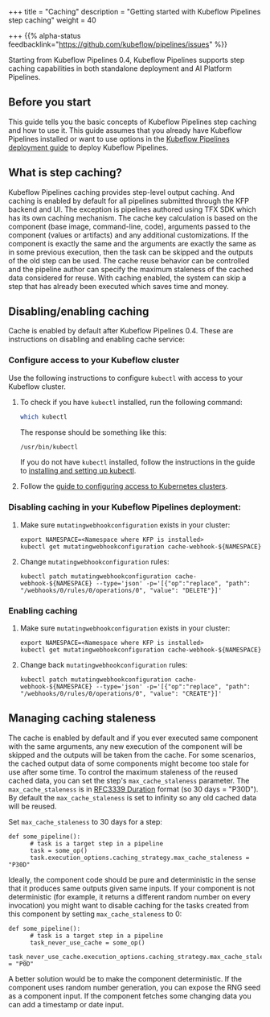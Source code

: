 +++
title = "Caching"
description = "Getting started with Kubeflow Pipelines step caching"
weight = 40
                    
+++
{{% alpha-status
feedbacklink="https://github.com/kubeflow/pipelines/issues" %}}

Starting from Kubeflow Pipelines 0.4, Kubeflow Pipelines supports step caching capabilities in both standalone deployment and AI Platform Pipelines.

## Before you start

This guide tells you the basic concepts of Kubeflow Pipelines step caching and how to use it. 
This guide assumes that you already have Kubeflow Pipelines installed or want to use options in the [Kubeflow Pipelines deployment guide](/docs/components/pipelines/installation/) to deploy Kubeflow Pipelines.

## What is step caching?

Kubeflow Pipelines caching provides step-level output caching. 
And caching is enabled by default for all pipelines submitted through the KFP backend and UI. 
The exception is pipelines authored using TFX SDK which has its own caching mechanism. 
The cache key calculation is based on the component (base image, command-line, code), arguments passed to the component (values or artifacts) and any additional customizations. 
If the component is exactly the same and the arguments are exactly the same as in some previous execution, then the task can be skipped and the outputs of the old step can be used. 
The cache reuse behavior can be controlled and the pipeline author can specify the maximum staleness of the cached data considered for reuse. 
With caching enabled, the system can skip a step that has already been executed which saves time and money. 

## Disabling/enabling caching

Cache is enabled by default after Kubeflow Pipelines 0.4. 
These are instructions on disabling and enabling cache service:

### Configure access to your Kubeflow cluster

Use the following instructions to configure `kubectl` with access to your
Kubeflow cluster. 

1.  To check if you have `kubectl` installed, run the following command:

    ```bash
    which kubectl
    ```

    The response should be something like this:

    ```bash
    /usr/bin/kubectl
    ```

    If you do not have `kubectl` installed, follow the instructions in the
    guide to [installing and setting up kubectl][kubectl-install].

2.  Follow the [guide to configuring access to Kubernetes
    clusters][kubectl-access]. 

### Disabling caching in your Kubeflow Pipelines deployment:

1. Make sure `mutatingwebhookconfiguration` exists in your cluster:

    ```
    export NAMESPACE=<Namespace where KFP is installed>
    kubectl get mutatingwebhookconfiguration cache-webhook-${NAMESPACE}
    ```
2. Change `mutatingwebhookconfiguration` rules:

    ```
    kubectl patch mutatingwebhookconfiguration cache-webhook-${NAMESPACE} --type='json' -p='[{"op":"replace", "path": "/webhooks/0/rules/0/operations/0", "value": "DELETE"}]'
    ```

### Enabling caching

1. Make sure `mutatingwebhookconfiguration` exists in your cluster:

    ```
    export NAMESPACE=<Namespace where KFP is installed>
    kubectl get mutatingwebhookconfiguration cache-webhook-${NAMESPACE}
    ```
2. Change back `mutatingwebhookconfiguration` rules:

    ```
    kubectl patch mutatingwebhookconfiguration cache-webhook-${NAMESPACE} --type='json' -p='[{"op":"replace", "path": "/webhooks/0/rules/0/operations/0", "value": "CREATE"}]'
    ```

## Managing caching staleness

The cache is enabled by default and if you ever executed same component with the same arguments, any new execution of the component will be skipped and the outputs will be taken from the cache.
For some scenarios, the cached output data of some components might become too stale for use after some time.
To control the maximum staleness of the reused cached data, you can set the step's `max_cache_staleness` parameter.
The `max_cache_staleness` is in [RFC3339 Duration](https://www.ietf.org/rfc/rfc3339.txt) format (so 30 days = "P30D"). 
By default the `max_cache_staleness` is set to infinity so any old cached data will be reused.

Set `max_cache_staleness` to 30 days for a step:

```
def some_pipeline():
      # task is a target step in a pipeline
      task = some_op()
      task.execution_options.caching_strategy.max_cache_staleness = "P30D"
```

Ideally, the component code should be pure and deterministic in the sense that it produces same outputs given same inputs.
If your component is not deterministic (for example, it returns a different random number on every invocation) you might want to disable caching for the tasks created from this component by setting `max_cache_staleness` to 0:

```
def some_pipeline():
      # task is a target step in a pipeline
      task_never_use_cache = some_op()
      task_never_use_cache.execution_options.caching_strategy.max_cache_staleness = "P0D"
```
A better solution would be to make the component deterministic. If the component uses random number generation, you can expose the RNG seed as a component input. If the component fetches some changing data you can add a timestamp or date input.

[kubectl-access]: https://kubernetes.io/docs/reference/access-authn-authz/authentication/
[kubectl-install]: https://kubernetes.io/docs/tasks/tools/install-kubectl/